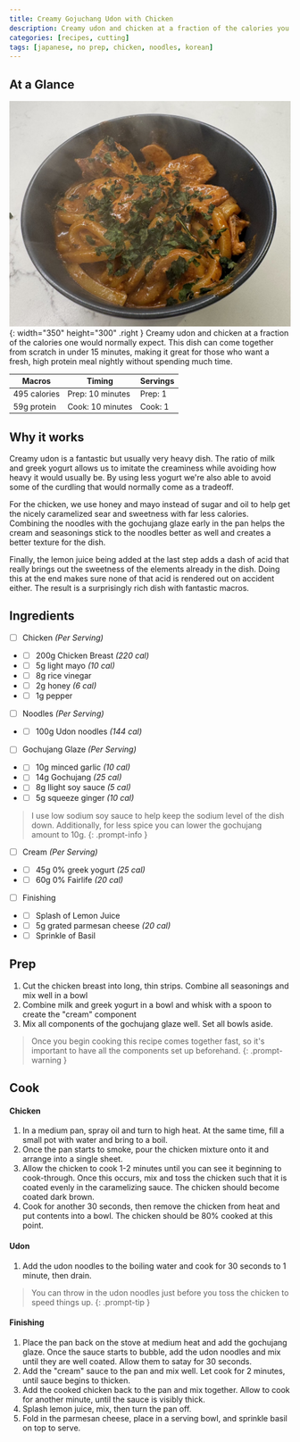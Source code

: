```yaml
---
title: Creamy Gojuchang Udon with Chicken
description: Creamy udon and chicken at a fraction of the calories you would normally expect
categories: [recipes, cutting]
tags: [japanese, no prep, chicken, noodles, korean]
---
```

## At a Glance
![creamy-udon](/assets/img/creamyudon.png){: width="350" height="300" .right }
Creamy udon and chicken at a fraction of the calories one would normally expect. This dish can come together from scratch in under 15 minutes, making it great for those who want a fresh, high protein meal nightly without spending much time.

| Macros       | Timing           | Servings|
|--------------|------------------|---------|
| 495 calories | Prep: 10 minutes | Prep: 1 |
| 59g protein  | Cook: 10 minutes | Cook: 1 |


## Why it works
Creamy udon is a fantastic but usually very heavy dish. The ratio of milk and greek yogurt allows us to imitate the creaminess while avoiding how heavy it would usually be. By using less yogurt we're also able to avoid some of the curdling that would normally come as a tradeoff.

For the chicken, we use honey and mayo instead of sugar and oil to help get the nicely caramelized sear and sweetness with far less calories. Combining the noodles with the gochujang glaze early in the pan helps the cream and seasonings stick to the noodles better as well and creates a better texture for the dish.

Finally, the lemon juice being added at the last step adds a dash of acid that really brings out the sweetness of the elements already in the dish. Doing this at the end makes sure none of that acid is rendered out on accident either. The result is a surprisingly rich dish with fantastic macros.

## Ingredients

- [ ] Chicken _(Per Serving)_
- - [ ] 200g Chicken Breast _(220 cal)_
- - [ ] 5g light mayo  _(10 cal)_
- - [ ] 8g rice vinegar 
- - [ ] 2g honey _(6 cal)_
- - [ ] 1g pepper

- [ ] Noodles _(Per Serving)_
- - [ ] 100g Udon noodles _(144 cal)_

- [ ] Gochujang Glaze _(Per Serving)_
- - [ ] 10g minced garlic _(10 cal)_
- - [ ] 14g Gochujang _(25 cal)_
- - [ ] 8g llight soy sauce _(5 cal)_
- - [ ] 5g squeeze ginger _(10 cal)_

> I use low sodium soy sauce to help keep the sodium level of the dish down. Additionally, for less spice you can lower the gochujang amount to 10g.
{: .prompt-info }

- [ ] Cream _(Per Serving)_
- - [ ] 45g 0% greek yogurt _(25 cal)_
- - [ ] 60g 0% Fairlife _(20 cal)_

- [ ] Finishing
- - [ ] Splash of Lemon Juice
- - [ ] 5g grated parmesan cheese _(20 cal)_
- - [ ] Sprinkle of Basil

## Prep
1. Cut the chicken breast into long, thin strips. Combine all seasonings and mix well in a bowl
2. Combine milk and greek yogurt in a bowl and whisk with a spoon to create the "cream" component
3. Mix all components of the gochujang glaze well. Set all bowls aside.

> Once you begin cooking this recipe comes together fast, so it's important to have all the components set up beforehand.
{: .prompt-warning }

## Cook
#### Chicken
1. In a medium pan, spray oil and turn to high heat. At the same time, fill a small pot with water and bring to a boil.
2. Once the pan starts to smoke, pour the chicken mixture onto it and arrange into a single sheet.
3. Allow the chicken to cook 1-2 minutes until you can see it beginning to cook-through. Once this occurs, mix and toss the chicken such that it is coated evenly in the caramelizing sauce. The chicken should become coated dark brown.
4. Cook for another 30 seconds, then remove the chicken from heat and put contents into a bowl. The chicken should be 80% cooked at this point.

#### Udon
1. Add the udon noodles to the boiling water and cook for 30 seconds to 1 minute, then drain.

> You can throw in the udon noodles just before you toss the chicken to speed things up.
{: .prompt-tip }

#### Finishing
1. Place the pan back on the stove at medium heat and add the gochujang glaze. Once the sauce starts to bubble, add the udon noodles and mix until they are well coated. Allow them to satay for 30 seconds.
2. Add the "cream" sauce to the pan and mix well. Let cook for 2 minutes, until sauce begins to thicken.
3. Add the cooked chicken back to the pan and mix together. Allow to cook for another minute, until the sauce is visibly thick.
4. Splash lemon juice, mix, then turn the pan off.
5. Fold in the parmesan cheese, place in a serving bowl, and sprinkle basil on top to serve.